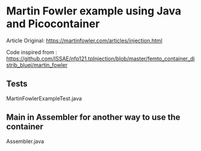 # Martin Fowler example using Java and Picocontainer

Article Original: https://martinfowler.com/articles/injection.html

Code inspired from : https://github.com/ISSAE/nfp121.tpInjection/blob/master/femto_container_distrib_bluej/martin_fowler

## Tests
MartinFowlerExampleTest.java

## Main in Assembler for another way to use the container

Assembler.java

